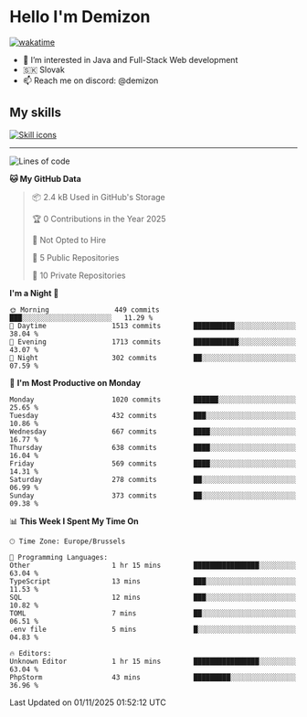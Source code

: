 # Hello I'm Demizon
[![wakatime](https://wakatime.com/badge/user/6ad1949f-d6d7-44f9-9eee-c35e54cc499b.svg)](https://wakatime.com/@6ad1949f-d6d7-44f9-9eee-c35e54cc499b)
- 👀 I’m interested in Java and Full-Stack Web development
- 🇸🇰 Slovak
- 📫 Reach me on discord: @demizon

## My skills
[![Skill icons](https://skillicons.dev/icons?i=java,js,ts,html,css,react,nextjs,tailwind,supabase,py,git,docker,linux,mysql,postgres,mongo&theme=dark)](https://github.com/Demizon3433)

---

<!--START_SECTION:waka-->
![Lines of code](https://img.shields.io/badge/From%20Hello%20World%20I%27ve%20Written-1.4%20million%20lines%20of%20code-blue)

**🐱 My GitHub Data** 

> 📦 2.4 kB Used in GitHub's Storage 
 > 
> 🏆 0 Contributions in the Year 2025
 > 
> 🚫 Not Opted to Hire
 > 
> 📜 5 Public Repositories 
 > 
> 🔑 10 Private Repositories 
 > 
**I'm a Night 🦉** 

```text
🌞 Morning                449 commits         ███░░░░░░░░░░░░░░░░░░░░░░   11.29 % 
🌆 Daytime                1513 commits        ██████████░░░░░░░░░░░░░░░   38.04 % 
🌃 Evening                1713 commits        ███████████░░░░░░░░░░░░░░   43.07 % 
🌙 Night                  302 commits         ██░░░░░░░░░░░░░░░░░░░░░░░   07.59 % 
```
📅 **I'm Most Productive on Monday** 

```text
Monday                   1020 commits        ██████░░░░░░░░░░░░░░░░░░░   25.65 % 
Tuesday                  432 commits         ███░░░░░░░░░░░░░░░░░░░░░░   10.86 % 
Wednesday                667 commits         ████░░░░░░░░░░░░░░░░░░░░░   16.77 % 
Thursday                 638 commits         ████░░░░░░░░░░░░░░░░░░░░░   16.04 % 
Friday                   569 commits         ████░░░░░░░░░░░░░░░░░░░░░   14.31 % 
Saturday                 278 commits         ██░░░░░░░░░░░░░░░░░░░░░░░   06.99 % 
Sunday                   373 commits         ██░░░░░░░░░░░░░░░░░░░░░░░   09.38 % 
```


📊 **This Week I Spent My Time On** 

```text
🕑︎ Time Zone: Europe/Brussels

💬 Programming Languages: 
Other                    1 hr 15 mins        ████████████████░░░░░░░░░   63.04 % 
TypeScript               13 mins             ███░░░░░░░░░░░░░░░░░░░░░░   11.53 % 
SQL                      12 mins             ███░░░░░░░░░░░░░░░░░░░░░░   10.82 % 
TOML                     7 mins              ██░░░░░░░░░░░░░░░░░░░░░░░   06.51 % 
.env file                5 mins              █░░░░░░░░░░░░░░░░░░░░░░░░   04.83 % 

🔥 Editors: 
Unknown Editor           1 hr 15 mins        ████████████████░░░░░░░░░   63.04 % 
PhpStorm                 43 mins             █████████░░░░░░░░░░░░░░░░   36.96 % 
```


 Last Updated on 01/11/2025 01:52:12 UTC
<!--END_SECTION:waka-->
